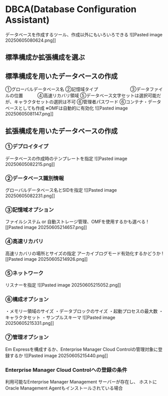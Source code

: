 # DBCA(Database Configuration Assistant)
データベースを作成するツール、作成以外にもいろいろできる
![[Pasted image 20250605080624.png]]
## 標準構成か拡張構成を選ぶ

## 標準構成を用いたデータベースの作成

①グローバルデータベース名
②記憶域タイプ　　　　　　　
③データファイルの位置　　　
④高速リカバリ領域
⑤データベース文字セットは選択可能だが、キャラクタセットの選択は不可
⑥管理者パスワード
⑥コンテナ・データベースとしても作成
※OMFは自動的に有効化
![[Pasted image 20250605081147.png]]

## 拡張構成を用いたデータベースの作成

### ①デプロイタイプ
データベースの作成時のテンプレートを指定
![[Pasted image 20250605082215.png]]
### ②データベース識別情報　
グローバルデータベース名とSIDを指定
![[Pasted image 20250605082231.png]]
### ③記憶域オプション
ファイルシステム or 自動ストレージ管理、OMFを使用するかも選べる
![[Pasted image 20250605214657.png]]
### ④高速リカバリ　　　　　
高速リカバリの場所とサイズの指定
アーカイブログモード有効化するかどうか
![[Pasted image 20250605214926.png]]
### ⑤ネットワーク　　　　　
リスナーを指定
![[Pasted image 20250605215052.png]]
### ⑥構成オプション
・メモリー領域のサイズ
・データブロックのサイズ
・起動プロセスの最大数
・キャラクタセット
・サンプルスキーマ
![[Pasted image 20250605215331.png]]
### ⑦管理オプション　　　　
Em Expressを構成するか、Enterprise Manager Cloud Controlの管理対象に登録するか
![[Pasted image 20250605215440.png]]
### Enterprise Manager Cloud Controlへの登録の条件
利用可能なEnterprise Manager Management サーバーが存在し、
ホストにOracle Management Agentもインストールされている場合
